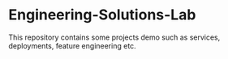 # Engineering-Solutions-Lab
This repository contains some projects demo such as services, deployments, feature engineering etc.
